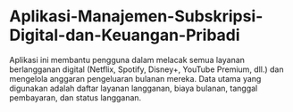 # Aplikasi-Manajemen-Subskripsi-Digital-dan-Keuangan-Pribadi
Aplikasi ini membantu pengguna dalam melacak semua layanan berlangganan digital (Netflix, Spotify, Disney+, YouTube Premium, dll.) dan mengelola anggaran pengeluaran bulanan mereka. Data utama yang digunakan adalah daftar layanan langganan, biaya bulanan, tanggal pembayaran, dan status langganan.
